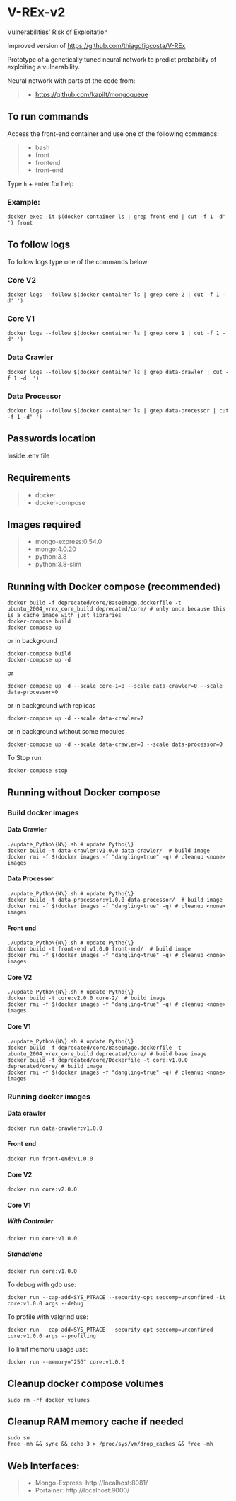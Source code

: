 # V-REx-v2
Vulnerabilities' Risk of Exploitation

Improved version of https://github.com/thiagofigcosta/V-REx

Prototype of a genetically tuned neural network to predict probability of exploiting a vulnerability.

Neural network with parts of the code from: 
>- https://github.com/kapilt/mongoqueue

## To run commands

Access the front-end container and use one of the following commands:

>- bash
>- front
>- frontend
>- front-end

Type `h` + enter for help

### Example:
```
docker exec -it $(docker container ls | grep front-end | cut -f 1 -d' ') front
```

## To follow logs

To follow logs type one of the commands below

### Core V2
```
docker logs --follow $(docker container ls | grep core-2 | cut -f 1 -d' ')
```

### Core V1
```
docker logs --follow $(docker container ls | grep core_1 | cut -f 1 -d' ')
```

### Data Crawler
```
docker logs --follow $(docker container ls | grep data-crawler | cut -f 1 -d' ')
```
### Data Processor 
```
docker logs --follow $(docker container ls | grep data-processor | cut -f 1 -d' ')
```

## Passwords location
Inside .env file

## Requirements
>- docker
>- docker-compose

## Images required
>- mongo-express:0.54.0
>- mongo:4.0.20
>- python:3.8
>- python:3.8-slim


## Running with Docker compose (recommended)
```
docker build -f deprecated/core/BaseImage.dockerfile -t ubuntu_2004_vrex_core_build deprecated/core/ # only once because this is a cache image with just libraries
docker-compose build
docker-compose up
```
or in background
```
docker-compose build
docker-compose up -d
```
or
```
docker-compose up -d --scale core-1=0 --scale data-crawler=0 --scale data-processor=0
```
or in background with replicas
```
docker-compose up -d --scale data-crawler=2
```
or in background without some modules
```
docker-compose up -d --scale data-crawler=0 --scale data-processor=0
```

To Stop run:
```
docker-compose stop
```

## Running without Docker compose

### Build docker images

#### Data Crawler
```
./update_Pytho\{N\}.sh # update Pytho{\}
docker build -t data-crawler:v1.0.0 data-crawler/  # build image
docker rmi -f $(docker images -f "dangling=true" -q) # cleanup <none> images
```

#### Data Processor
```
./update_Pytho\{N\}.sh # update Pytho{\}
docker build -t data-processor:v1.0.0 data-processor/  # build image
docker rmi -f $(docker images -f "dangling=true" -q) # cleanup <none> images
```

#### Front end
```
./update_Pytho\{N\}.sh # update Pytho{\}
docker build -t front-end:v1.0.0 front-end/  # build image
docker rmi -f $(docker images -f "dangling=true" -q) # cleanup <none> images
```

#### Core V2
```
./update_Pytho\{N\}.sh # update Pytho{\}
docker build -t core:v2.0.0 core-2/  # build image
docker rmi -f $(docker images -f "dangling=true" -q) # cleanup <none> images
```

#### Core V1
```
./update_Pytho\{N\}.sh # update Pytho{\}
docker build -f deprecated/core/BaseImage.dockerfile -t ubuntu_2004_vrex_core_build deprecated/core/ # build base image
docker build -f deprecated/core/Dockerfile -t core:v1.0.0 deprecated/core/ # build image
docker rmi -f $(docker images -f "dangling=true" -q) # cleanup <none> images
```

### Running docker images

#### Data crawler
```
docker run data-crawler:v1.0.0
```

#### Front end
```
docker run front-end:v1.0.0
```

#### Core V2
```
docker run core:v2.0.0
```

#### Core V1

##### With Controller
```
docker run core:v1.0.0
```

##### Standalone
```
docker run core:v1.0.0
```

To debug with gdb use:
```
docker run --cap-add=SYS_PTRACE --security-opt seccomp=unconfined -it core:v1.0.0 args --debug
```

To profile with valgrind use:
```
docker run --cap-add=SYS_PTRACE --security-opt seccomp=unconfined core:v1.0.0 args --profiling
```

To limit memoru usage use:
```
docker run --memory="25G" core:v1.0.0
```

## Cleanup docker compose volumes
```
sudo rm -rf docker_volumes
```

## Cleanup RAM memory cache if needed
```
sudo su
free -mh && sync && echo 3 > /proc/sys/vm/drop_caches && free -mh
```

## Web Interfaces:
>- Mongo-Express: http://localhost:8081/
>- Portainer: http://localhost:9000/
